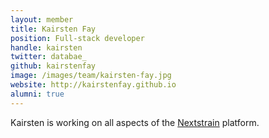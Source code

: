 ```yaml
---
layout: member
title: Kairsten Fay
position: Full-stack developer
handle: kairsten
twitter: databae_
github: kairstenfay
image: /images/team/kairsten-fay.jpg
website: http://kairstenfay.github.io
alumni: true
---
```


Kairsten is working on all aspects of the [Nextstrain](http://nextstrain.org) platform.

